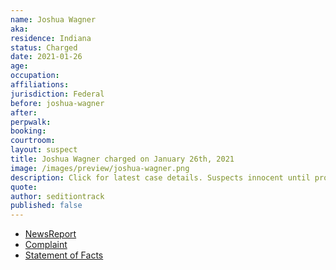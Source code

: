 ```yaml
---
name: Joshua Wagner
aka:
residence: Indiana
status: Charged
date: 2021-01-26
age:
occupation:
affiliations:
jurisdiction: Federal
before: joshua-wagner
after:
perpwalk:
booking:
courtroom:
layout: suspect
title: Joshua Wagner charged on January 26th, 2021
image: /images/preview/joshua-wagner.png
description: Click for latest case details. Suspects innocent until proven guilty.
quote:
author: seditiontrack
published: false
---
```


- [NewsReport](https://www.indystar.com/story/news/crime/2021/01/26/capitol-riot-fbi-insurrection-indiana-men-facing-federal-charges/4269649001/)
- [Complaint](https://www.justice.gov//opa/page/file/1360941/download)
- [Statement of Facts](https://www.justice.gov//opa/page/file/1360941/download)
